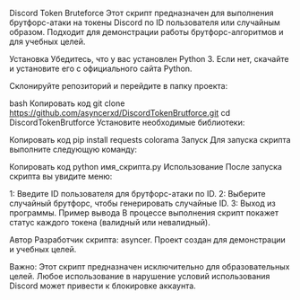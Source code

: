 Discord Token Bruteforce
Этот скрипт предназначен для выполнения брутфорс-атаки на токены Discord по ID пользователя или случайным образом. Подходит для демонстрации работы брутфорс-алгоритмов и для учебных целей.

Установка
Убедитесь, что у вас установлен Python 3. Если нет, скачайте и установите его с официального сайта Python.

Склонируйте репозиторий и перейдите в папку проекта:

bash
Копировать код
git clone https://github.com/asyncerxd/DiscordTokenBrutforce.git
cd DiscordTokenBrutforce
Установите необходимые библиотеки:

Копировать код
pip install requests colorama
Запуск
Для запуска скрипта выполните следующую команду:

Копировать код
python имя_скрипта.py
Использование
После запуска скрипта вы увидите меню:

1: Введите ID пользователя для брутфорс-атаки по ID.
2: Выберите случайный брутфорс, чтобы генерировать случайные ID.
3: Выход из программы.
Пример вывода
В процессе выполнения скрипт покажет статус каждого токена (валидный или невалидный).

Автор
Разработчик скрипта: asyncer. Проект создан для демонстрации и учебных целей.

Важно: Этот скрипт предназначен исключительно для образовательных целей. Любое использование в нарушение условий использования Discord может привести к блокировке аккаунта.
